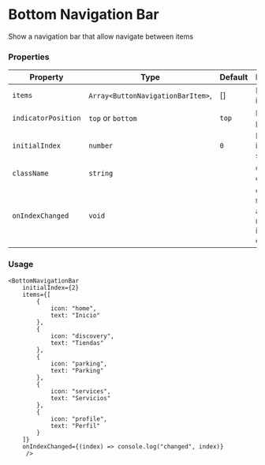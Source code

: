 # Bottom Navigation Bar
Show a navigation bar that allow navigate between items

### Properties
| Property | Type  | Default | Description |
| --- | --- | --- | --- |
| `items` | `Array<ButtonNavigationBarItem>`, | [] | List of all items |
| `indicatorPosition` | `top` or `bottom`|  `top` | Indicator position |
| `initialIndex` | `number`|  `0` | Default index selected |
| `className` | `string`|   | Custom classes |
| `onIndexChanged` | `void`|   | Callback triggered after navigation item index changed |

### Usage
```
<BottomNavigationBar
    initialIndex={2}
    items={[
        {
            icon: "home",
            text: "Inicio"
        },
        {
            icon: "discovery",
            text: "Tiendas"
        },
        {
            icon: "parking",
            text: "Parking"
        },
        {
            icon: "services",
            text: "Servicios"
        },
        {
            icon: "profile",
            text: "Perfil"
        }
    ]}
    onIndexChanged={(index) => console.log("changed", index)}
     /> 
```